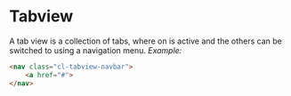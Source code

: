 # Tabview
A tab view is a collection of tabs, where on is active and the others can be switched to using a navigation menu.
_Example:_
```html
<nav class="cl-tabview-navbar">
    <a href="#">
</nav>

```